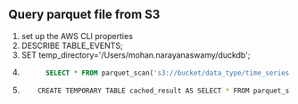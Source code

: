 ## Query parquet file from S3
1. set up the AWS CLI properties
2. DESCRIBE TABLE_EVENTS;
3. SET temp_directory='/Users/mohan.narayanaswamy/duckdb'; 
4.
   ```sql
         SELECT * FROM parquet_scan('s3://bucket/data_type/time_series/**/*.parquet') where year=2025;
   ```
4.
   ```bash
       CREATE TEMPORARY TABLE cached_result AS SELECT * FROM parquet_scan('/path/to/files/**/*.parquet');
   ```
